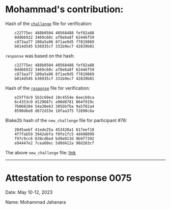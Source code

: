 # Mohammad's contribution:

Hash of the [`challenge`](https://pse-trusted-setup-ppot.s3.eu-central-1.amazonaws.com/challenge_0075) file for verification:

```
 	c22775ec 488b0504 40568488 fef82a88 
	0dd66932 3469c60c af0e6a8f 62446f59 
	c873aa77 100a5a96 8f1ae9d5 f7819869 
	b014d545 b36935cf 331b9ec7 42839b01 
```

`response` was based on the hash:

```
	c22775ec 488b0504 40568488 fef82a88 
	0dd66932 3469c60c af0e6a8f 62446f59 
	c873aa77 100a5a96 8f1ae9d5 f7819869 
	b014d545 b36935cf 331b9ec7 42839b01 
```

Hash of the [`response`](https://pse-trusted-setup-ppot.s3.eu-central-1.amazonaws.com/response_0075_mohammad) file for verification:

```
 	e25ffdc9 5b3c69ed 10c4554e 6eecb9ca 
	6c4353c0 d129687c a90d8781 064f919c 
	7b060284 54a30e63 385bbfba 9a5f82a4 
	8590d6e8 d672d33e 18faa375 f2890c6a 
```

Blake2b hash of the `new_challenge` file for participant #76:

```
	2045aebf 41ede25a 453420a1 617eef18 
	4f7fab59 3942ebfa f0fe1fc5 4d498099 
	f97c9cc6 038cd6ed bd9e013d 9b9f7392 
	e94447e2 7cea60ec 5d0d412a 98d203cf 
```

The above `new_challenge` file: [link](https://pse-trusted-setup-ppot.s3.eu-central-1.amazonaws.com/challenge_0076)

***

# Attestation to response 0075

Date: May 10-12, 2023 

Name: Mohammad Jahanara 

